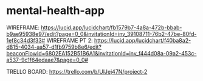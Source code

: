 # mental-health-app

WIREFRAME: https://lucid.app/lucidchart/fb1579b7-4a8a-472b-bbab-b9ae95938e97/edit?page=0_0&invitationId=inv_39108711-76b2-47be-80fd-1ef8c34d3f33#
WIREFRAME PT 2: https://lucid.app/lucidchart/f40ba8a2-d815-4034-aa57-d1fb9759b8e6/edit?beaconFlowId=6802EA152B51B6A1&invitationId=inv_f444d08a-09a2-453c-a537-9c1f64edaae7&page=0_0#

TRELLO BOARD: https://trello.com/b/UlJej47N/project-2
